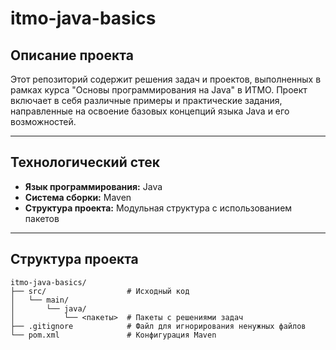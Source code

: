 # itmo-java-basics

## Описание проекта

Этот репозиторий содержит решения задач и проектов, выполненных в рамках курса "Основы программирования на Java" в ИТМО. Проект включает в себя различные примеры и практические задания, направленные на освоение базовых концепций языка Java и его возможностей.

---

## Технологический стек

- **Язык программирования:** Java
- **Система сборки:** Maven
- **Структура проекта:** Модульная структура с использованием пакетов

---

## Структура проекта

```plaintext
itmo-java-basics/
├── src/                  # Исходный код
│   └── main/
│       └── java/
│           └── <пакеты>  # Пакеты с решениями задач
├── .gitignore            # Файл для игнорирования ненужных файлов
└── pom.xml               # Конфигурация Maven
